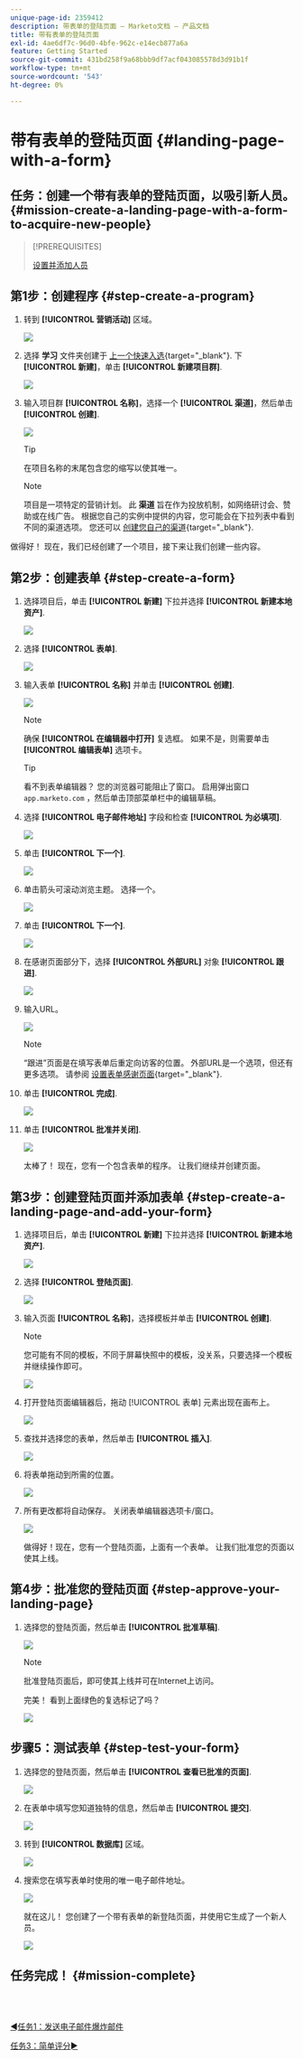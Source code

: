 ```yaml
---
unique-page-id: 2359412
description: 带表单的登陆页面 — Marketo文档 — 产品文档
title: 带有表单的登陆页面
exl-id: 4ae6df7c-96d0-4bfe-962c-e14ecb877a6a
feature: Getting Started
source-git-commit: 431bd258f9a68bbb9df7acf043085578d3d91b1f
workflow-type: tm+mt
source-wordcount: '543'
ht-degree: 0%

---
```


# 带有表单的登陆页面 {#landing-page-with-a-form}

## 任务：创建一个带有表单的登陆页面，以吸引新人员。 {#mission-create-a-landing-page-with-a-form-to-acquire-new-people}

>[!PREREQUISITES]
>
>[设置并添加人员](/help/marketo/getting-started/quick-wins/get-set-up-and-add-a-person.md)

## 第1步：创建程序 {#step-create-a-program}

1. 转到 **[!UICONTROL 营销活动]** 区域。

   ![](assets/landing-page-with-a-form-1.png)

1. 选择 **学习** 文件夹创建于 [上一个快速入选](/help/marketo/getting-started/quick-wins/send-an-email.md){target="_blank"}. 下 **[!UICONTROL 新建]**，单击 **[!UICONTROL 新建项目群]**.

   ![](assets/landing-page-with-a-form-2.png)

1. 输入项目群 **[!UICONTROL 名称]**，选择一个 **[!UICONTROL 渠道]**，然后单击 **[!UICONTROL 创建]**.

   ![](assets/landing-page-with-a-form-3.png)

   >[!TIP]
   >
   >在项目名称的末尾包含您的缩写以使其唯一。

   >[!NOTE]
   >
   >项目是一项特定的营销计划。 此 **渠道** 旨在作为投放机制，如网络研讨会、赞助或在线广告。 根据您自己的实例中提供的内容，您可能会在下拉列表中看到不同的渠道选项。 您还可以 [创建您自己的渠道](/help/marketo/product-docs/administration/tags/create-a-program-channel.md){target="_blank"}.

做得好！ 现在，我们已经创建了一个项目，接下来让我们创建一些内容。

## 第2步：创建表单 {#step-create-a-form}

1. 选择项目后，单击 **[!UICONTROL 新建]** 下拉并选择 **[!UICONTROL 新建本地资产]**.

   ![](assets/landing-page-with-a-form-4.png)

1. 选择 **[!UICONTROL 表单]**.

   ![](assets/landing-page-with-a-form-5.png)

1. 输入表单 **[!UICONTROL 名称]** 并单击 **[!UICONTROL 创建]**.

   ![](assets/landing-page-with-a-form-6.png)

   >[!NOTE]
   >
   >确保 **[!UICONTROL 在编辑器中打开]** 复选框。 如果不是，则需要单击 **[!UICONTROL 编辑表单]** 选项卡。

   >[!TIP]
   >
   >看不到表单编辑器？ 您的浏览器可能阻止了窗口。 启用弹出窗口 `app.marketo.com` ，然后单击顶部菜单栏中的编辑草稿。

1. 选择 **[!UICONTROL 电子邮件地址]** 字段和检查 **[!UICONTROL 为必填项]**.

   ![](assets/landing-page-with-a-form-7.png)

1. 单击 **[!UICONTROL 下一个]**.

   ![](assets/landing-page-with-a-form-8.png)

1. 单击箭头可滚动浏览主题。 选择一个。

   ![](assets/landing-page-with-a-form-9.png)

1. 单击 **[!UICONTROL 下一个]**.

   ![](assets/landing-page-with-a-form-10.png)

1. 在感谢页面部分下，选择 **[!UICONTROL 外部URL]** 对象 **[!UICONTROL 跟进]**.

   ![](assets/landing-page-with-a-form-11.png)

1. 输入URL。

   ![](assets/landing-page-with-a-form-12.png)

   >[!NOTE]
   >
   >“跟进”页面是在填写表单后重定向访客的位置。 外部URL是一个选项，但还有更多选项。 请参阅 [设置表单感谢页面](/help/marketo/product-docs/demand-generation/forms/creating-a-form/set-a-form-thank-you-page.md){target="_blank"}.

1. 单击 **[!UICONTROL 完成]**.

   ![](assets/landing-page-with-a-form-13.png)

1. 单击 **[!UICONTROL 批准并关闭]**.

   ![](assets/landing-page-with-a-form-14.png)

   太棒了！ 现在，您有一个包含表单的程序。 让我们继续并创建页面。

## 第3步：创建登陆页面并添加表单 {#step-create-a-landing-page-and-add-your-form}

1. 选择项目后，单击 **[!UICONTROL 新建]** 下拉并选择 **[!UICONTROL 新建本地资产]**.

   ![](assets/landing-page-with-a-form-15.png)

1. 选择 **[!UICONTROL 登陆页面]**.

   ![](assets/landing-page-with-a-form-16.png)

1. 输入页面 **[!UICONTROL 名称]**，选择模板并单击 **[!UICONTROL 创建]**.

   >[!NOTE]
   >
   >您可能有不同的模板，不同于屏幕快照中的模板，没关系，只要选择一个模板并继续操作即可。

   ![](assets/landing-page-with-a-form-17.png)

1. 打开登陆页面编辑器后，拖动 [!UICONTROL 表单] 元素出现在画布上。

   ![](assets/landing-page-with-a-form-18.png)

1. 查找并选择您的表单，然后单击 **[!UICONTROL 插入]**.

   ![](assets/landing-page-with-a-form-19.png)

1. 将表单拖动到所需的位置。

   ![](assets/landing-page-with-a-form-20.png)

1. 所有更改都将自动保存。 关闭表单编辑器选项卡/窗口。

   ![](assets/landing-page-with-a-form-21.png)

   做得好！现在，您有一个登陆页面，上面有一个表单。 让我们批准您的页面以使其上线。

## 第4步：批准您的登陆页面 {#step-approve-your-landing-page}

1. 选择您的登陆页面，然后单击 **[!UICONTROL 批准草稿]**.

   ![](assets/landing-page-with-a-form-22.png)

   >[!NOTE]
   >
   >批准登陆页面后，即可使其上线并可在Internet上访问。

   完美！ 看到上面绿色的复选标记了吗？

   ![](assets/landing-page-with-a-form-23.png)

## 步骤5：测试表单 {#step-test-your-form}

1. 选择您的登陆页面，然后单击 **[!UICONTROL 查看已批准的页面]**.

   ![](assets/landing-page-with-a-form-24.png)

1. 在表单中填写您知道独特的信息，然后单击 **[!UICONTROL 提交]**.

   ![](assets/landing-page-with-a-form-25.png)

1. 转到 **[!UICONTROL 数据库]** 区域。

   ![](assets/landing-page-with-a-form-26.png)

1. 搜索您在填写表单时使用的唯一电子邮件地址。

   ![](assets/landing-page-with-a-form-27.png)

   就在这儿！ 您创建了一个带有表单的新登陆页面，并使用它生成了一个新人员。

   ![](assets/landing-page-with-a-form-28.png)

## 任务完成！ {#mission-complete}

<br> 

[◄任务1：发送电子邮件爆炸邮件](/help/marketo/getting-started/quick-wins/send-an-email.md)

[任务3：简单评分►](/help/marketo/getting-started/quick-wins/simple-scoring.md)
